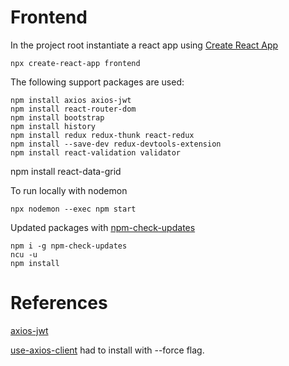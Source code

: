 # Frontend

In the project root instantiate a react app using [Create React App](https://create-react-app.dev/)


```
npx create-react-app frontend
```

The following support packages are used:
```
npm install axios axios-jwt
npm install react-router-dom
npm install bootstrap
npm install history
npm install redux redux-thunk react-redux
npm install --save-dev redux-devtools-extension
npm install react-validation validator
```

npm install react-data-grid

To run locally with nodemon
```
npx nodemon --exec npm start
```

Updated packages with [npm-check-updates](https://www.npmjs.com/package/npm-check-updates)
```
npm i -g npm-check-updates
ncu -u
npm install
```

# References
[axios-jwt](https://github.com/jetbridge/axios-jwt)

[use-axios-client](https://use-axios-client.io/) had to install with --force flag.
